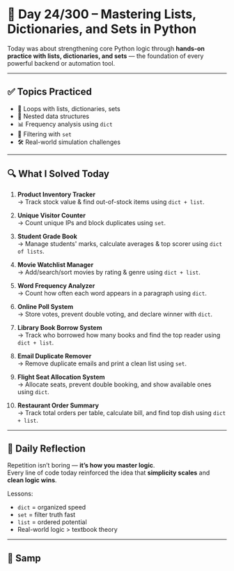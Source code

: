 # 🧠 Day 24/300 – Mastering Lists, Dictionaries, and Sets in Python  

Today was about strengthening core Python logic through **hands-on practice with lists, dictionaries, and sets** — the foundation of every powerful backend or automation tool.

---

## ✅ Topics Practiced

- 🔁 Loops with lists, dictionaries, sets  
- 🧠 Nested data structures  
- 📊 Frequency analysis using `dict`  
- 🎯 Filtering with `set`  
- 🛠️ Real-world simulation challenges

---

## 🔍 What I Solved Today

1. **Product Inventory Tracker**  
   → Track stock value & find out-of-stock items using `dict + list`.

2. **Unique Visitor Counter**  
   → Count unique IPs and block duplicates using `set`.

3. **Student Grade Book**  
   → Manage students' marks, calculate averages & top scorer using `dict of lists`.

4. **Movie Watchlist Manager**  
   → Add/search/sort movies by rating & genre using `dict + list`.

5. **Word Frequency Analyzer**  
   → Count how often each word appears in a paragraph using `dict`.

6. **Online Poll System**  
   → Store votes, prevent double voting, and declare winner with `dict`.

7. **Library Book Borrow System**  
   → Track who borrowed how many books and find the top reader using `dict + list`.

8. **Email Duplicate Remover**  
   → Remove duplicate emails and print a clean list using `set`.

9. **Flight Seat Allocation System**  
   → Allocate seats, prevent double booking, and show available ones using `dict`.

10. **Restaurant Order Summary**  
   → Track total orders per table, calculate bill, and find top dish using `dict + list`.

---

## 💭 Daily Reflection

Repetition isn’t boring — **it’s how you master logic**.  
Every line of code today reinforced the idea that **simplicity scales** and **clean logic wins**.

Lessons:
- `dict` = organized speed  
- `set` = filter truth fast  
- `list` = ordered potential  
- Real-world logic > textbook theory  

---

## 🔧 Samp
